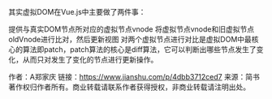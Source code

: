 


其实虚拟DOM在Vue.js中主要做了两件事：

提供与真实DOM节点所对应的虚拟节点vnode
将虚拟节点vnode和旧虚拟节点oldVnode进行比对，然后更新视图
对两个虚拟节点进行对比是虚拟DOM中最核心的算法即patch，patch算法的核心是diff算法，它可以判断出哪些节点发生了变化，从而只对发生了变化的节点进行更新操作。

作者：A郑家庆
链接：https://www.jianshu.com/p/4dbb3712ced7
来源：简书
著作权归作者所有。商业转载请联系作者获得授权，非商业转载请注明出处。